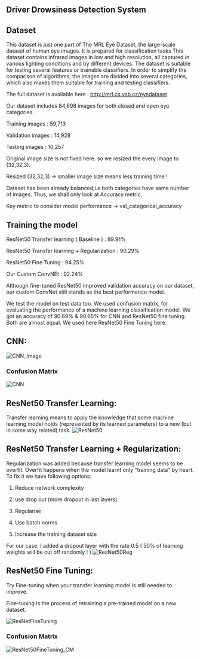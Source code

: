 ## Driver Drowsiness Detection System



## Dataset

This dataset is just one part of The MRL Eye Dataset, the large-scale dataset of human eye images. It is prepared for classification tasks This dataset contains infrared images in low and high resolution, all captured in various lighting conditions and by different devices. The dataset is suitable for testing several features or trainable classifiers. In order to simplify the comparison of algorithms, the images are divided into several categories, which also makes them suitable for training and testing classifiers.

The full dataset is available here : http://mrl.cs.vsb.cz/eyedataset

Our dataset includes 84,898 images for both closed and open eye categories.

Training images : 59,713

Validation images : 14,928

Testing images : 10,257

Original image size is not fixed here. so we resized the every image to (32,32,3).

Resized (32,32,3) -> smaller image size means less training time !

Dataset has been already balanced,i.e both categories have same number of images. Thus, we shall only look at Accuracy metric.

Key metric to consider model performance -> val_categorical_accuracy

## Training the model


ResNet50 Transfer learning ( Baseline ) : 89.91%

ResNet50 Transfer learning + Regularization : 90.29%

ResNet50 Fine Tuning : 94.25%

Our Custom ConvNEt : 92.24%

Although fine-tuned ResNet50 improved validation accuracy on our dataset, our custom ConvNet still stands as the best performance model.

We test the model on test data too. We used confusion matrix, for evaluating the performance of a machine learning classification model. We got an accuracy of 90.69% & 90.65% for CNN and ResNet50 fine tuning. Both are almost equal. We used here ResNet50 Fine Tuning here. 

## CNN:
![CNN_Image](https://github.com/saikarthiknaladala/Drowsiness_Detection_Project/assets/144606889/a7cabbf7-15a2-4894-b53f-5d3fc77301b9)

### Confusion Matrix
![CNN](https://github.com/saikarthiknaladala/Drowsiness_Detection_Project/assets/144606889/2eda205e-1d18-4798-8200-1be6ae3abe8e)

## ResNet50 Transfer Learning:
Transfer learning means to apply the knowledge that some machine learning model holds (represented by its learned parameters) to a new (but in some way related) task.
![ResNet50](https://github.com/saikarthiknaladala/Drowsiness_Detection_Project/assets/144606889/880732aa-077e-4126-a025-8a4a54a174f9)

## ResNet50 Transfer Learning + Regularization:
Regularization was added because transfer learning model seems to be overfit. Overfit happens when the model learnt only "training data" by heart.
To fix it we have following options:

1. Reduce network complexity

2. use drop out (more dropout in last layers)

3. Regularise

4. Use batch norms

5. Increase the training dataset size
                              
For our case, I added a dropout layer with the rate 0.5 ( 50% of learning weights will be cut off randomly ! )
![ResNet50Reg](https://github.com/saikarthiknaladala/Drowsiness_Detection_Project/assets/144606889/a3256223-4460-4d90-823f-972334ba879e)

## ResNet50 Fine Tuning:
Try Fine-tuning when your transfer learning model is still needed to improve.

Fine-tuning is the process of retraining a pre-trained model on a new dataset. 

![ResNetFineTuning](https://github.com/saikarthiknaladala/Drowsiness_Detection_Project/assets/144606889/946e7eb4-bd8f-4ca1-8d20-6a855b5272df)


### Confusion Matrix
![ResNet50FineTuning_CM](https://github.com/saikarthiknaladala/Drowsiness_Detection_Project/assets/144606889/49ecc6c7-c80a-4350-839b-10e110b90e4c)

